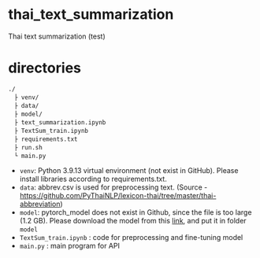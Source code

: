 # thai_text_summarization
Thai text summarization (test)

# directories
~~~
./
　├ venv/
　├ data/
　├ model/
　├ text_summarization.ipynb
　├ TextSum_train.ipynb
　├ requirements.txt
　├ run.sh
　└ main.py
~~~

- `venv`: Python 3.9.13 virtual environment (not exist in GitHub). Please install libraries according to requirements.txt.
- `data`: abbrev.csv is used for preprocessing text. (Source - https://github.com/PyThaiNLP/lexicon-thai/tree/master/thai-abbreviation)
- `model`: pytorch_model does not exist in Github, since the file is too large (1.2 GB). Please download the model from this [link](https://drive.google.com/file/d/1-4CTXn1ly_CVRRDka30uqcyCX5ALAZf7/view?usp=share_link), and put it in folder `model`
- `TextSum_train.ipynb` : code for preprocessing and fine-tuning model
- `main.py` : main program for API
